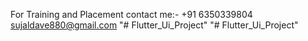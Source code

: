 For Training and Placement contact me:-
+91 6350339804
sujaldave880@gmail.com
"# Flutter_Ui_Project" 
"# Flutter_Ui_Project" 
